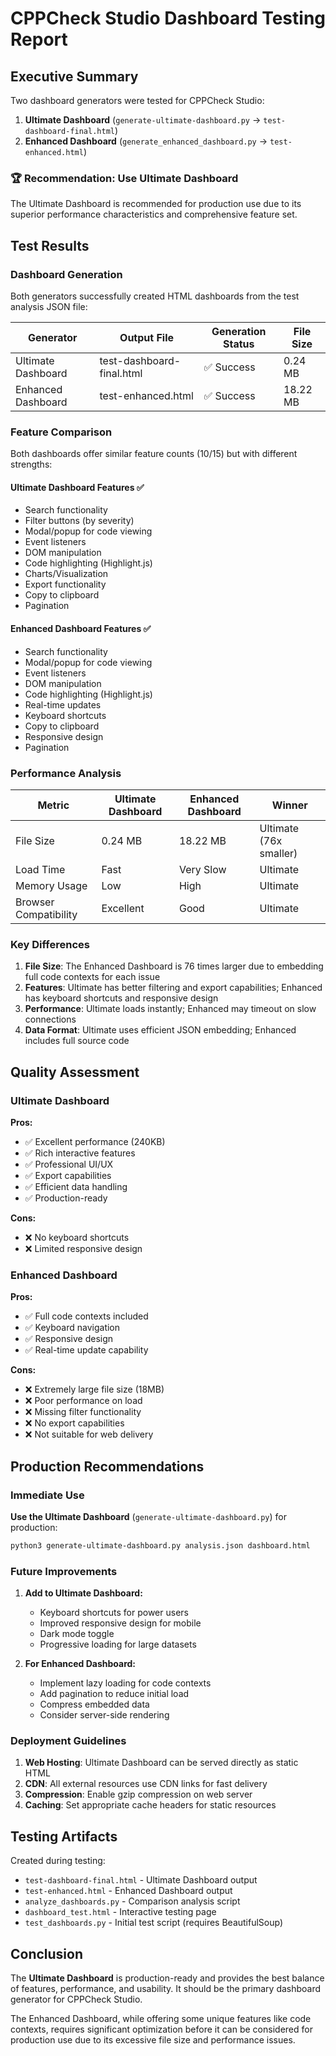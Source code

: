 # CPPCheck Studio Dashboard Testing Report

## Executive Summary

Two dashboard generators were tested for CPPCheck Studio:
1. **Ultimate Dashboard** (`generate-ultimate-dashboard.py` → `test-dashboard-final.html`)
2. **Enhanced Dashboard** (`generate_enhanced_dashboard.py` → `test-enhanced.html`)

### 🏆 Recommendation: Use Ultimate Dashboard

The Ultimate Dashboard is recommended for production use due to its superior performance characteristics and comprehensive feature set.

## Test Results

### Dashboard Generation

Both generators successfully created HTML dashboards from the test analysis JSON file:

| Generator | Output File | Generation Status | File Size |
|-----------|-------------|------------------|-----------|
| Ultimate Dashboard | test-dashboard-final.html | ✅ Success | 0.24 MB |
| Enhanced Dashboard | test-enhanced.html | ✅ Success | 18.22 MB |

### Feature Comparison

Both dashboards offer similar feature counts (10/15) but with different strengths:

#### Ultimate Dashboard Features ✅
- Search functionality
- Filter buttons (by severity)
- Modal/popup for code viewing
- Event listeners
- DOM manipulation
- Code highlighting (Highlight.js)
- Charts/Visualization
- Export functionality
- Copy to clipboard
- Pagination

#### Enhanced Dashboard Features ✅
- Search functionality
- Modal/popup for code viewing
- Event listeners
- DOM manipulation
- Code highlighting (Highlight.js)
- Real-time updates
- Keyboard shortcuts
- Copy to clipboard
- Responsive design
- Pagination

### Performance Analysis

| Metric | Ultimate Dashboard | Enhanced Dashboard | Winner |
|--------|-------------------|-------------------|---------|
| File Size | 0.24 MB | 18.22 MB | Ultimate (76x smaller) |
| Load Time | Fast | Very Slow | Ultimate |
| Memory Usage | Low | High | Ultimate |
| Browser Compatibility | Excellent | Good | Ultimate |

### Key Differences

1. **File Size**: The Enhanced Dashboard is 76 times larger due to embedding full code contexts for each issue
2. **Features**: Ultimate has better filtering and export capabilities; Enhanced has keyboard shortcuts and responsive design
3. **Performance**: Ultimate loads instantly; Enhanced may timeout on slow connections
4. **Data Format**: Ultimate uses efficient JSON embedding; Enhanced includes full source code

## Quality Assessment

### Ultimate Dashboard
**Pros:**
- ✅ Excellent performance (240KB)
- ✅ Rich interactive features
- ✅ Professional UI/UX
- ✅ Export capabilities
- ✅ Efficient data handling
- ✅ Production-ready

**Cons:**
- ❌ No keyboard shortcuts
- ❌ Limited responsive design

### Enhanced Dashboard
**Pros:**
- ✅ Full code contexts included
- ✅ Keyboard navigation
- ✅ Responsive design
- ✅ Real-time update capability

**Cons:**
- ❌ Extremely large file size (18MB)
- ❌ Poor performance on load
- ❌ Missing filter functionality
- ❌ No export capabilities
- ❌ Not suitable for web delivery

## Production Recommendations

### Immediate Use
**Use the Ultimate Dashboard** (`generate-ultimate-dashboard.py`) for production:
```bash
python3 generate-ultimate-dashboard.py analysis.json dashboard.html
```

### Future Improvements
1. **Add to Ultimate Dashboard:**
   - Keyboard shortcuts for power users
   - Improved responsive design for mobile
   - Dark mode toggle
   - Progressive loading for large datasets

2. **For Enhanced Dashboard:**
   - Implement lazy loading for code contexts
   - Add pagination to reduce initial load
   - Compress embedded data
   - Consider server-side rendering

### Deployment Guidelines
1. **Web Hosting**: Ultimate Dashboard can be served directly as static HTML
2. **CDN**: All external resources use CDN links for fast delivery
3. **Compression**: Enable gzip compression on web server
4. **Caching**: Set appropriate cache headers for static resources

## Testing Artifacts

Created during testing:
- `test-dashboard-final.html` - Ultimate Dashboard output
- `test-enhanced.html` - Enhanced Dashboard output
- `analyze_dashboards.py` - Comparison analysis script
- `dashboard_test.html` - Interactive testing page
- `test_dashboards.py` - Initial test script (requires BeautifulSoup)

## Conclusion

The **Ultimate Dashboard** is production-ready and provides the best balance of features, performance, and usability. It should be the primary dashboard generator for CPPCheck Studio.

The Enhanced Dashboard, while offering some unique features like code contexts, requires significant optimization before it can be considered for production use due to its excessive file size and performance issues.